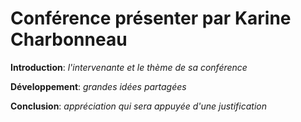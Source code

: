 # Conférence présenter par Karine Charbonneau
**Introduction**: *l'intervenante et le thème de sa conférence*

**Développement**:  *grandes idées partagées*

**Conclusion**: *appréciation qui sera appuyée d'une justification*
